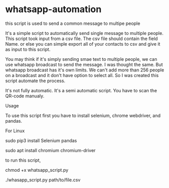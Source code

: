 # whatsapp-automation
this script is used to send a common message to multipe people

It's a simple script to automatically send single message to multiple people. This script took input from a csv file. The csv file should contain the field Name. or else you can simple export all of your contacts to csv and give it as input to this script.

You may think if it's simply sending smae text to multiple people, we can use whatsapp broadcast to send the message. I was thought the same. But whatsapp broadcast has it's own limits. We can't add more than 256 people on a broadcast and it don't have option to select all. So I was created this script automate the process.

It's not fully automatic. It's a semi automatic script. You have to scan the QR-code manualy.


Usage

To use this script first you have to install selenium, chrome webdriver, and pandas.

For Linux

sudo pip3 install Selenium pandas

sudo apt install chromium chromium-driver

to run this script,

chmod +x whatsapp_script.py

./whasapp_script.py path/to/file.csv
